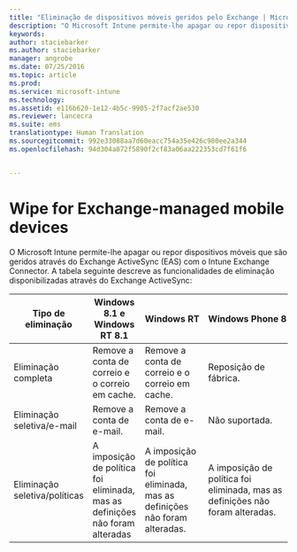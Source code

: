 ```yaml
---
title: "Eliminação de dispositivos móveis geridos pelo Exchange | Microsoft Intune"
description: "O Microsoft Intune permite-lhe apagar ou repor dispositivos móveis que são geridos através do Exchange ActiveSync (EAS) com o Intune Exchange Connector"
keywords: 
author: staciebarker
ms.author: staciebarker
manager: angrobe
ms.date: 07/25/2016
ms.topic: article
ms.prod: 
ms.service: microsoft-intune
ms.technology: 
ms.assetid: e116b620-1e12-4b5c-9905-2f7acf2ae530
ms.reviewer: lancecra
ms.suite: ems
translationtype: Human Translation
ms.sourcegitcommit: 992e33088aa7d60eacc754a35e426c980ee2a344
ms.openlocfilehash: 94d304a872f5890f2cf83a06aa222353cd7f61f6


---
```



# <a name="wipe-for-exchangemanaged-mobile-devices"></a>Wipe for Exchange-managed mobile devices
O Microsoft Intune permite-lhe apagar ou repor dispositivos móveis que são geridos através do Exchange ActiveSync (EAS) com o Intune Exchange Connector. A tabela seguinte descreve as funcionalidades de eliminação disponibilizadas através do Exchange ActiveSync:

|Tipo de eliminação|Windows 8.1 e Windows RT 8.1|Windows RT|Windows Phone 8|iOS|Android|
|----------------|----------------------------------|--------------|-------------------|-------|-----------|
|Eliminação completa|Remove a conta de correio e o correio em cache.|Remove a conta de correio e o correio em cache.|Reposição de fábrica.|Reposição de fábrica.|Reposição de fábrica.|
|Eliminação seletiva/e-mail|Remove a conta de e-mail.|Remove a conta de e-mail.|Não suportada.|Não suportada.|Não suportada.|
|Eliminação seletiva/políticas|A imposição de política foi eliminada, mas as definições não foram alteradas|A imposição de política foi eliminada, mas as definições não foram alteradas.|A imposição de política foi eliminada, mas as definições não foram alteradas.|A imposição de política foi eliminada, mas as definições não foram alteradas.|A imposição de política foi eliminada, mas as definições não foram alteradas.|



<!--HONumber=Oct16_HO3-->


